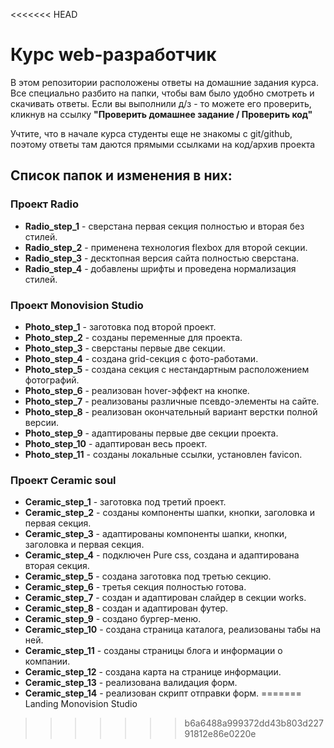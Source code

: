 <<<<<<< HEAD
# Курс web-разработчик

В этом репозитории расположены ответы на домашние задания курса. Все специально разбито на папки, чтобы вам было удобно смотреть и скачивать ответы.
Если вы выполнили д/з - то можете его проверить, кликнув на ссылку **"Проверить домашнее задание / Проверить код"**

Учтите, что в начале курса студенты еще не знакомы с git/github, поэтому ответы там даются прямыми ссылками на код/архив проекта

## Список папок и изменения в них:

### Проект Radio

- **Radio_step_1** - сверстана первая секция полностью и вторая без стилей.
- **Radio_step_2** - применена технология flexbox для второй секции.
- **Radio_step_3** - десктопная версия сайта полностью сверстана.
- **Radio_step_4** - добавлены шрифты и проведена нормализация стилей.

### Проект Monovision Studio

- **Photo_step_1** - заготовка под второй проект.
- **Photo_step_2** - созданы переменные для проекта.
- **Photo_step_3** - сверстаны первые две секции.
- **Photo_step_4** - создана grid-секция с фото-работами.
- **Photo_step_5** - создана секция с нестандартным расположением фотографий.
- **Photo_step_6** - реализован hover-эффект на кнопке.
- **Photo_step_7** - реализованы различные псевдо-элементы на сайте.
- **Photo_step_8** - реализован окончательный вариант верстки полной версии.
- **Photo_step_9** - адаптированы первые две секции проекта.
- **Photo_step_10** - адаптирован весь проект.
- **Photo_step_11** - созданы локальные ссылки, установлен favicon.

### Проект Ceramic soul

- **Ceramic_step_1** - заготовка под третий проект.
- **Ceramic_step_2** - созданы компоненты шапки, кнопки, заголовка и первая секция.
- **Ceramic_step_3** - адаптированы компоненты шапки, кнопки, заголовка и первая секция.
- **Ceramic_step_4** - подключен Pure css, создана и адаптирована вторая секция.
- **Ceramic_step_5** - создана заготовка под третью секцию.
- **Ceramic_step_6** - третья секция полностью готова.
- **Ceramic_step_7** - создан и адаптирован слайдер в секции works.
- **Ceramic_step_8** - создан и адаптирован футер.
- **Ceramic_step_9** - создано бургер-меню.
- **Ceramic_step_10** - создана страница каталога, реализованы табы на ней.
- **Ceramic_step_11** - созданы страницы блога и информации о компании.
- **Ceramic_step_12** - создана карта на странице информации.
- **Ceramic_step_13** - реализована валидация форм.
- **Ceramic_step_14** - реализован скрипт отправки форм.
=======
Landing Monovision Studio
>>>>>>> b6a6488a999372dd43b803d22791812e86e0220e
